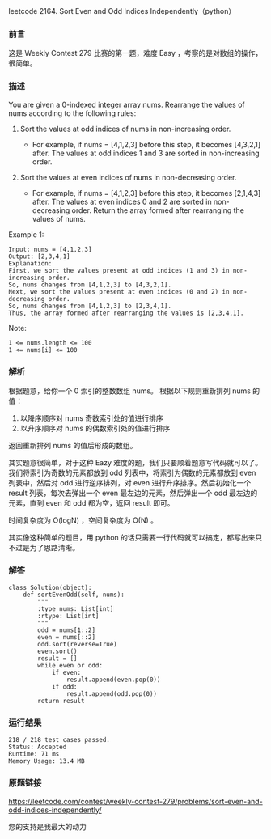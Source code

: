 leetcode  2164. Sort Even and Odd Indices Independently（python）


### 前言

这是 Weekly Contest 279 比赛的第一题，难度 Easy ，考察的是对数组的操作，很简单。

### 描述


You are given a 0-indexed integer array nums. Rearrange the values of nums according to the following rules:

1. Sort the values at odd indices of nums in non-increasing order.

	* For example, if nums = [4,1,2,3] before this step, it becomes [4,3,2,1] after. The values at odd indices 1 and 3 are sorted in non-increasing order.

2. Sort the values at even indices of nums in non-decreasing order.
	* For example, if nums = [4,1,2,3] before this step, it becomes [2,1,4,3] after. The values at even indices 0 and 2 are sorted in non-decreasing order.
Return the array formed after rearranging the values of nums.


Example 1:

	Input: nums = [4,1,2,3]
	Output: [2,3,4,1]
	Explanation: 
	First, we sort the values present at odd indices (1 and 3) in non-increasing order.
	So, nums changes from [4,1,2,3] to [4,3,2,1].
	Next, we sort the values present at even indices (0 and 2) in non-decreasing order.
	So, nums changes from [4,1,2,3] to [2,3,4,1].
	Thus, the array formed after rearranging the values is [2,3,4,1].

	


Note:

	1 <= nums.length <= 100
	1 <= nums[i] <= 100


### 解析


根据题意，给你一个 0 索引的整数数组 nums。 根据以下规则重新排列 nums 的值：

1. 以降序顺序对 nums 奇数索引处的值进行排序
2. 以升序顺序对 nums 的偶数索引处的值进行排序

返回重新排列 nums 的值后形成的数组。

其实题意很简单，对于这种 Eazy 难度的题，我们只要顺着题意写代码就可以了。我们将索引为奇数的元素都放到 odd 列表中，将索引为偶数的元素都放到 even 列表中，然后对 odd 进行逆序排列，对 even 进行升序排序。然后初始化一个 result 列表，每次去弹出一个 even 最左边的元素，然后弹出一个 odd 最左边的元素，直到 even 和 odd 都为空，返回 result 即可。

时间复杂度为 O(logN) ，空间复杂度为 O(N) 。

其实像这种简单的题目，用 python 的话只需要一行代码就可以搞定，都写出来只不过是为了思路清晰。

### 解答
				

	class Solution(object):
	    def sortEvenOdd(self, nums):
	        """
	        :type nums: List[int]
	        :rtype: List[int]
	        """
	        odd = nums[1::2]
	        even = nums[::2]
	        odd.sort(reverse=True)
	        even.sort()
	        result = []
	        while even or odd:
	            if even:
	                result.append(even.pop(0))
	            if odd:
	                result.append(odd.pop(0))
	        return result
            	      
			
### 运行结果



	218 / 218 test cases passed.
	Status: Accepted
	Runtime: 71 ms
	Memory Usage: 13.4 MB

### 原题链接


https://leetcode.com/contest/weekly-contest-279/problems/sort-even-and-odd-indices-independently/


您的支持是我最大的动力
